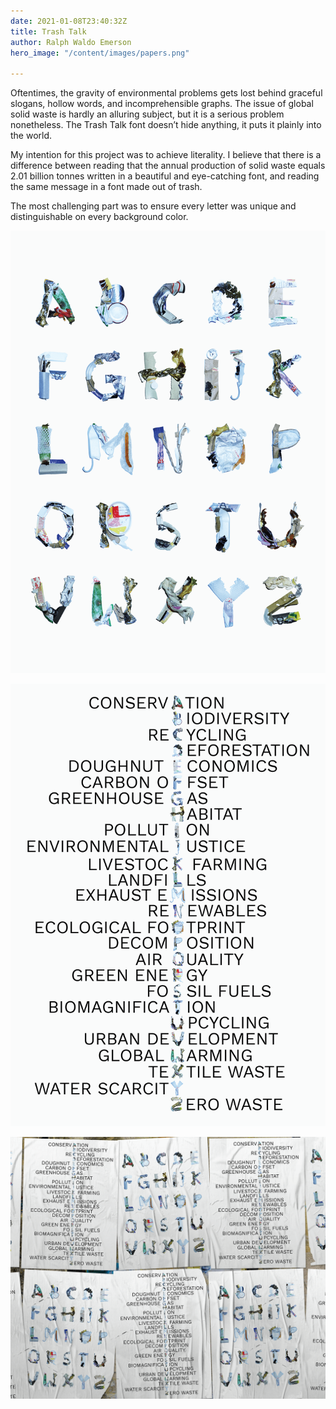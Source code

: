```yaml
---
date: 2021-01-08T23:40:32Z
title: Trash Talk
author: Ralph Waldo Emerson
hero_image: "/content/images/papers.png"

---
```

Oftentimes, the gravity of environmental problems gets lost behind graceful slogans, hollow words, and incomprehensible graphs. The issue of global solid waste is hardly an alluring subject, but it is a serious problem nonetheless. The Trash Talk font doesn’t hide anything, it puts it plainly into the world.

My intention for this project was to achieve literality. I believe that there is a difference between reading that the annual production of solid waste equals 2.01 billion tonnes written in a beautiful and eye-catching font, and reading the same message in a font made out of trash.

The most challenging part was to ensure every letter was unique and distinguishable on every background color.

![Trash Talk Alphabet](/content/images/trashtalk_alphabet.png "Trash Talk Alphabet")

![Trash Talk Crossword](/content/images/trashtalk_crossword_1.png "Trash Talk Crossword")

![](/content/images/436.png)
